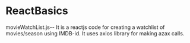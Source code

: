 # ReactBasics

movieWatchList.js--
  It is a reactjs code for creating a watchlist of movies/season using IMDB-id. It uses axios library for making azax calls.
